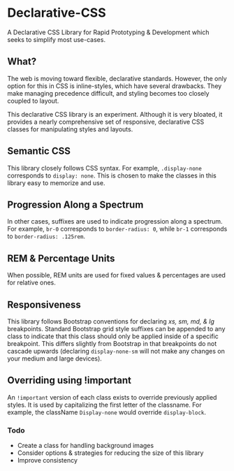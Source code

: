 # Declarative-CSS
A Declarative CSS Library for Rapid Prototyping &amp; Development which seeks to simplify most use-cases.

## What?
The web is moving toward flexible, declarative standards. However, the only option for this in CSS is inline-styles, 
which have several drawbacks. They make managing precedence difficult, and styling becomes too closely coupled to layout. 

This declarative CSS library is an experiment. Although it is very bloated, it provides a nearly comprehensive set of responsive, declarative CSS classes for manipulating styles and layouts.

## Semantic CSS
This library closely follows CSS syntax. For example, `.display-none` corresponds to `display: none`. This is chosen to make the classes in this library easy to memorize and use.

## Progression Along a Spectrum
In other cases, suffixes are used to indicate progression along a spectrum. For example, `br-0` corresponds to `border-radius: 0`, while `br-1` corresponds to `border-radius: .125rem`.

## REM & Percentage Units
When possible, REM units are used for fixed values & percentages are used for relative ones.

## Responsiveness
This library follows Bootstrap conventions for declaring *xs, sm, md, & lg* breakpoints. Standard Bootstrap grid style suffixes can be appended to any class to indicate that this class should only be applied inside of a specific breakpoint.
This differs slightly from Bootstrap in that breakpoints do not cascade upwards (declaring `display-none-sm` will not make any changes on your medium and large devices).

## Overriding using !important
An `!important` version of each class exists to override previously applied styles. It is used by capitalizing the first letter of the classname.
For example, the className `Display-none` would override `display-block`.

### Todo

- Create a class for handling background images
- Consider options & strategies for reducing the size of this library
- Improve consistency

